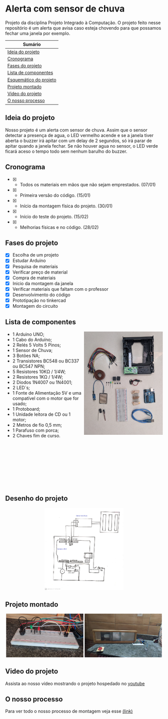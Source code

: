 # Alerta com sensor de chuva

Projeto da disciplina Projeto Integrado à Computação. O projeto feito nesse repositório é um alerta que avisa caso esteja chovendo para que possamos fechar uma janela por exemplo.


 | Sumário |
 |---------|
 | [Ideia do projeto](#ideia-do-projeto)|
 | [Cronograma](#cronograma)|
 | [Fases do projeto](#fases-do-projeto)|
 | [Lista de componentes](#lista-de-componentes)|
 | [Esquemático do projeto](#desenho-do-projeto)|
 | [Projeto montado](#projeto-montado)|
 | [Video do projeto](#video-do-projeto)|
 | [O nosso processo](#o-nosso-processo)|




## Ideia do projeto

Nosso projeto é um alerta com sensor de chuva. Assim que o sensor detectar a presença de agua, o LED vermelho acende e se a janela tiver aberta o buzzer irá apitar com um delay de 2 segundos, só irá parar de apitar quando a janela fechar. Se não houver agua no sensor, o LED verde ficará aceso o tempo todo sem nenhum barulho do buzzer.

## Cronograma

- [x] - Todos os materiais em mãos que não sejam emprestados. (07/01)
- [x] - Primeira versão do código. (15/01)
- [x] - Início da montagem física do projeto. (30/01)
- [x] - Início do teste do projeto. (15/02)
- [x] - Melhorias físicas e no código. (28/02)


## Fases do projeto

- [x] Escolha de um projeto
- [x] Estudar Arduino
- [x] Pesquisa de materiais
- [x] Verificar preço de material
- [x] Compra de materiais
- [x] Inicio da montagem da janela
- [x] Verificar materiais que faltam com o professor
- [x] Desenvolvimento do código
- [x] Prototipação no tinkercad
- [x] Montagem do circuito

## Lista de componentes


<p>
  
  <img align="right" src="imagens/05_02_Componentes.jpg" height="30%" width="50%" alt="Spoiler do circuito" horizontal-align="center">
  
  <ul>
    <li> 1  Arduino UNO; </il>
    <li> 1  Cabo do Arduíno; </il>
    <li> 2  Relés 5 Volts 5 Pinos; </il>
    <li> 1  Sensor de Chuva; </il>
    <li> 3  Botões NA; </il>
    <li> 2  Transistores BC548 ou BC337 ou BC547 NPN; </il>
    <li> 5  Resistores 10KΩ / 1/4W; </il>
    <li> 2  Resistores 1KΩ / 1/4W; </il>
    <li> 2  Diodos 1N4007 ou 1N4001; </il>
    <li> 2  LED´s; </il>
    <li> 1  Fonte de Alimentação 5V e uma compatível com o motor que for usado; </il>
    <li> 1  Protoboard; </il>
    <li> 1  Unidade leitora de CD ou 1 motor; </il>
    <li> 2  Metros de fio 0,5 mm; </il>
    <li> 1  Parafuso com porca; </il>
    <li> 2  Chaves fim de curso. </il>
  </ul>
 
</p>



<br/>
<br/>
<br/>
<br/>
<br/>
<br/>
<br/>
<br/>



## Desenho do projeto


<p align="center" width="100%">
  <img src="imagens/esquematic.jpeg" height="50%" width="50%" alt="Chave inversora de corrente" horizontal-align="center">
</p>

## Projeto montado

<p align="center" width="100%">
  <img src="imagens/protoboard_novo.jpg" height="50%" width="49%" alt="Chave inversora de corrente" horizontal-align="center">
  <img src="imagens/janela_pronta.jpg" height="50%" width="49%" alt="Chave inversora de corrente" horizontal-align="center">
</p>

## Video do projeto

Assista ao nosso vídeo mostrando o projeto hospedado no [youtube](https://www.youtube.com/watch?v=Yzhg9ooXy3A)


## O nosso processo

Para ver todo o nosso processo de montagem veja esse [(link)](DIO.md) 



